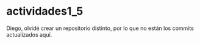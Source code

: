# actividades1_5
Diego, olvidé crear un repositorio distinto, por lo que no están los commits actualizados aquí.
